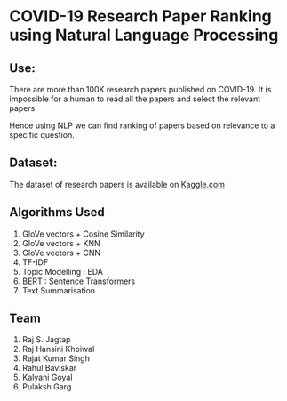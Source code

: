 # COVID-19 Research Paper Ranking using Natural Language Processing

## Use:

There are more than 100K research papers published on COVID-19. It is impossible for a human to read all the papers and select the relevant papers.

Hence using NLP we can find ranking of papers based on relevance to a specific question.

## Dataset:
The dataset of research papers is available on [Kaggle.com](https://www.kaggle.com/jagtapraj/covid-19-research-paper-ranking/data)

## Algorithms Used
1. GloVe vectors + Cosine Similarity
2. GloVe vectors + KNN
3. GloVe vectors + CNN
4. TF-IDF
5. Topic Modelling : EDA
6. BERT : Sentence Transformers
7. Text Summarisation

## Team
1. Raj S. Jagtap
2. Raj Hansini Khoiwal
3. Rajat Kumar Singh
4. Rahul Baviskar
5. Kalyani Goyal
6. Pulaksh Garg
